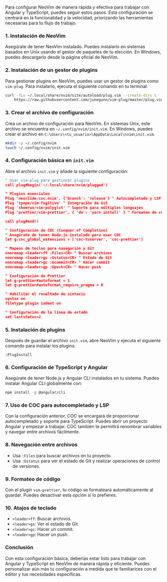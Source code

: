 Para configurar NeoVim de manera rápida y 
efectiva para trabajar con Angular y TypeScript, puedes seguir estos 
pasos. Esta configuración se centrará en la funcionalidad y la 
velocidad, priorizando las herramientas necesarias para tu flujo de 
trabajo.

### 1. Instalación de NeoVim

Asegúrate de tener NeoVim instalado. Puedes 
instalarlo en sistemas basados en Unix usando el gestor de paquetes de 
tu elección. En Windows, puedes descargarlo desde la página oficial de NeoVim.

### 2. Instalación de un gestor de plugins

Para gestionar plugins en NeoVim, puedes usar un gestor de plugins como `vim-plug`. Para instalarlo, ejecuta el siguiente comando en tu terminal:

```bash
curl -fLo ~/.local/share/nvim/site/autoload/plug.vim --create-dirs \
    https://raw.githubusercontent.com/junegunn/vim-plug/master/plug.vim

```

### 3. Crear el archivo de configuración

Crea un archivo de configuración para NeoVim. En sistemas Unix, este archivo se encuentra en `~/.config/nvim/init.vim`. En Windows, puedes crear el archivo en `C:\Users\<tu_usuario>\AppData\Local\nvim\init.vim`.

```bash
mkdir -p ~/.config/nvim
touch ~/.config/nvim/init.vim
```

### 4. Configuración básica en `init.vim`

Abre el archivo `init.vim` y añade la siguiente configuración:

```lua
" Usar vim-plug para gestionar plugins
call plug#begin('~/.local/share/nvim/plugged')

" Plugins esenciales
Plug 'neoclide/coc.nvim', {'branch': 'release'} " Autocompletado y LSP
Plug 'tpope/vim-fugitive' " Integración de Git
Plug 'sheerun/vim-polyglot' " Soporte para múltiples lenguajes
Plug 'prettier/vim-prettier', { 'do': 'yarn install' } " Formateo de código

call plug#end()

" Configuración de COC (Conquer of Completion)
" Asegúrate de tener Node.js instalado para usar COC
let g:coc_global_extensions = ['coc-tsserver', 'coc-prettier']

" Mapeos de teclas para navegación y Git
nnoremap <leader>ff :Files<CR> " Buscar archivos
nnoremap <leader>gs :Gstatus<CR> " Estado de Git
nnoremap <leader>gc :Gcommit<CR> " Hacer commit
nnoremap <leader>gp :Gpush<CR> " Hacer push

" Configuración de Prettier
let g:prettier#autoformat = 1
let g:prettier#autoformat_require_pragma = 0

" Habilitar el resaltado de sintaxis
syntax on
filetype plugin indent on

" Configuración de la línea de estado
set laststatus=2
```

### 5. Instalación de plugins

Después de guardar el archivo `init.vim`, abre NeoVim y ejecuta el siguiente comando para instalar los plugins:

```
:PlugInstall
```

### 6. Configuración de TypeScript y Angular

Asegúrate de tener Node.js y Angular CLI instalados en tu sistema. Puedes instalar Angular CLI globalmente con:

```bash
npm install -g @angular/cli
```

### 7. Uso de COC para autocompletado y LSP

Con la configuración anterior, COC se 
encargará de proporcionar autocompletado y soporte para TypeScript. 
Puedes abrir un proyecto Angular y empezar a trabajar. COC también te 
permitirá renombrar variables y navegar entre archivos fácilmente.

### 8. Navegación entre archivos

- Usa `:Files` para buscar archivos en tu proyecto.
- Usa `:Gstatus` para ver el estado de Git y realizar operaciones de control de versiones.

### 9. Formateo de código

Con el plugin `vim-prettier`, tu código se formateará automáticamente al guardar. Puedes desactivar esta opción si lo prefieres.

### 10. Atajos de teclado

- `<leader>ff`: Buscar archivos.
- `<leader>gs`: Ver el estado de Git.
- `<leader>gc`: Hacer un commit.
- `<leader>gp`: Hacer un push.

### Conclusión

Con esta configuración básica, deberías estar 
listo para trabajar con Angular y TypeScript en NeoVim de manera rápida y
 eficiente. Puedes personalizar aún más tu configuración a medida que te
 familiarices con el editor y tus necesidades específicas.
